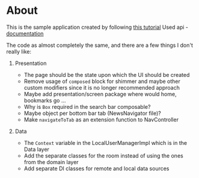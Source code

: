# About

This is the sample application created by following [this tutorial](https://www.youtube.com/watch?v=9AekfR-EI-U&list=PLzZEuVaFb9Exi-pc8qtHBrrLg8bUn-TP6&index=1&pp=iAQB)
Used api - [documentation](https://newsapi.org/docs)


The code as almost completely the same, and there are a few things I don't really like:
1. Presentation
   - The page should be the state upon which the UI should be created
   - Remove usage of `composed` block for shimmer and maybe other custom modifiers since it is no longer recommended approach
   - Maybe add presentation/screen package where would home, bookmarks go ...
   - Why is `Box` required in the search bar composable?
   - Maybe object per bottom bar tab (NewsNavigator file)?
   - Make `navigateToTab` as an extension function to NavController

2. Data
   - The `Context` variable in the LocalUserManagerImpl which is in the Data layer
   - Add the separate classes for the room instead of using the ones from the domain layer
   - Add separate DI classes for remote and local data sources 